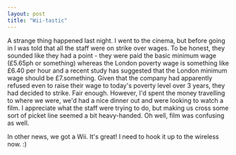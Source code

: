 ```yaml
---
layout: post
title: "Wii-tastic"
---
```

A strange thing happened last night. I went to the cinema, but before going in
I was told that all the staff were on strike over wages. To be honest, they
sounded like they had a point - they were paid the basic minimum wage (£5.65ph
or something) whereas the London poverty wage is something like £6.40 per hour
and a recent study has suggested that the London minimum wage should be
£7.something. Given that the company had apparently refused even to raise
their wage to today's poverty level over 3 years, they had decided to strike.
Fair enough. However, I'd spent the money travelling to where we were, we'd
had a nice dinner out and were looking to watch a film. I appreciate what the
staff were trying to do, but making us cross some sort of picket line seemed a
bit heavy-handed. Oh well, film was confusing as well.

In other news, we got a Wii. It's great! I need to hook it up to the wireless
now. :)
